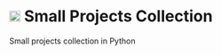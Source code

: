 # <img src="https://cdn.jsdelivr.net/gh/devicons/devicon@latest/icons/python/python-original.svg" width = "20" /> Small Projects Collection
Small projects collection in Python
